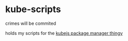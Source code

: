 # kube-scripts
crimes will be commited

holds my scripts for the [kubejs package manager thingy](https://kjspkglookup.modernmodpacks.site/s/)